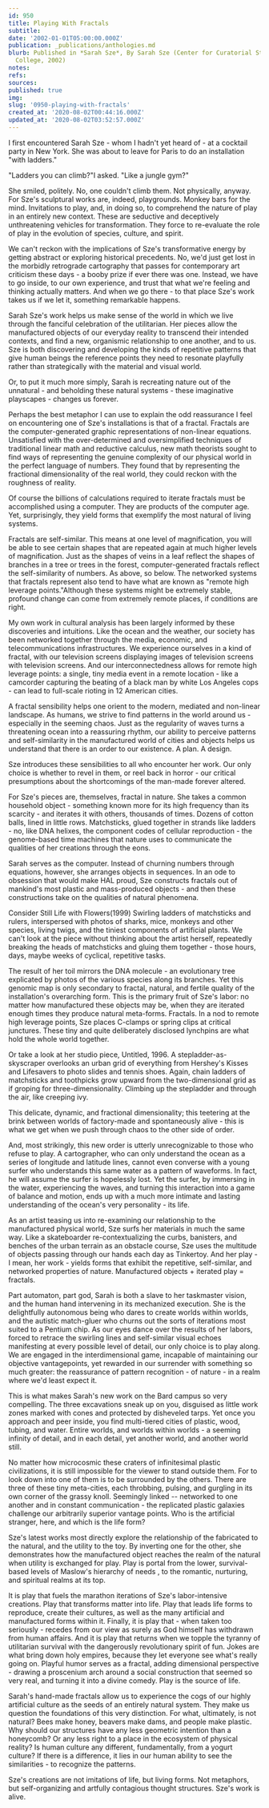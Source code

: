 ```yaml
---
id: 950
title: Playing With Fractals
subtitle: 
date: '2002-01-01T05:00:00.000Z'
publication: _publications/anthologies.md
blurb: Published in *Sarah Sze*, By Sarah Sze (Center for Curatorial Studies/Bard
  College, 2002)
notes: 
refs: 
sources: 
published: true
img: 
slug: '0950-playing-with-fractals'
created_at: '2020-08-02T00:44:16.000Z'
updated_at: '2020-08-02T03:52:57.000Z'
---
```

I first encountered Sarah Sze - whom I hadn't yet heard of - at a cocktail party in New York. She was about to leave for Paris to do an installation "with ladders."

"Ladders you can climb?"I asked. "Like a jungle gym?"

She smiled, politely. No, one couldn't climb them. Not physically, anyway. For Sze's sculptural works are, indeed, playgrounds. Monkey bars for the mind. Invitations to play, and, in doing so, to comprehend the nature of play in an entirely new context. These are seductive and deceptively unthreatening vehicles for transformation. They force to re-evaluate the role of play in the evolution of species, culture, and spirit.

We can't reckon with the implications of Sze's transformative energy by getting abstract or exploring historical precedents. No, we'd just get lost in the morbidly retrograde cartography that passes for contemporary art criticism these days - a booby prize if ever there was one. Instead, we have to go inside, to our own experience, and trust that what we're feeling and thinking actually matters. And when we go there - to that place Sze's work takes us if we let it, something remarkable happens.

Sarah Sze's work helps us make sense of the world in which we live through the fanciful celebration of the utilitarian. Her pieces allow the manufactured objects of our everyday reality to transcend their intended contexts, and find a new, organismic relationship to one another, and to us. Sze is both discovering and developing the kinds of repetitive patterns that give human beings the reference points they need to resonate playfully rather than strategically with the material and visual world.

Or, to put it much more simply, Sarah is recreating nature out of the unnatural - and beholding these natural systems - these imaginative playscapes - changes us forever.

Perhaps the best metaphor I can use to explain the odd reassurance I feel on encountering one of Sze's installations is that of a fractal. Fractals are the computer-generated graphic representations of non-linear equations. Unsatisfied with the over-determined and oversimplified techniques of traditional linear math and reductive calculus, new math theorists sought to find ways of representing the genuine complexity of our physical world in the perfect language of numbers. They found that by representing the fractional dimensionality of the real world, they could reckon with the roughness of reality.

Of course the billions of calculations required to iterate fractals must be accomplished using a computer. They are products of the computer age. Yet, surprisingly, they yield forms that exemplify the most natural of living systems.

Fractals are self-similar. This means at one level of magnification, you will be able to see certain shapes that are repeated again at much higher levels of magnification. Just as the shapes of veins in a leaf reflect the shapes of branches in a tree or trees in the forest, computer-generated fractals reflect the self-similarity of numbers. As above, so below. The networked systems that fractals represent also tend to have what are known as "remote high leverage points."Although these systems might be extremely stable, profound change can come from extremely remote places, if conditions are right.

My own work in cultural analysis has been largely informed by these discoveries and intuitions. Like the ocean and the weather, our society has been networked together through the media, economic, and telecommunications infrastructures. We experience ourselves in a kind of fractal, with our television screens displaying images of television screens with television screens. And our interconnectedness allows for remote high leverage points: a single, tiny media event in a remote location - like a camcorder capturing the beating of a black man by white Los Angeles cops - can lead to full-scale rioting in 12 American cities.

A fractal sensibility helps one orient to the modern, mediated and non-linear landscape. As humans, we strive to find patterns in the world around us - especially in the seeming chaos. Just as the regularity of waves turns a threatening ocean into a reassuring rhythm, our ability to perceive patterns and self-similarity in the manufactured world of cities and objects helps us understand that there is an order to our existence. A plan. A design.

Sze introduces these sensibilities to all who encounter her work. Our only choice is whether to revel in them, or reel back in horror - our critical presumptions about the shortcomings of the man-made forever altered.

For Sze's pieces are, themselves, fractal in nature. She takes a common household object - something known more for its high frequency than its scarcity - and iterates it with others, thousands of times. Dozens of cotton balls, lined in little rows. Matchsticks, glued together in strands like ladders - no, like DNA helixes, the component codes of cellular reproduction - the genome-based time machines that nature uses to communicate the qualities of her creations through the eons.

Sarah serves as the computer. Instead of churning numbers through equations, however, she arranges objects in sequences. In an ode to obsession that would make HAL proud, Sze constructs fractals out of mankind's most plastic and mass-produced objects - and then these constructions take on the qualities of natural phenomena.

Consider Still Life with Flowers(1999) Swirling ladders of matchsticks and rulers, interspersed with photos of sharks, mice, monkeys and other species, living twigs, and the tiniest components of artificial plants. We can't look at the piece without thinking about the artist herself, repeatedly breaking the heads of matchsticks and gluing them together - those hours, days, maybe weeks of cyclical, repetitive tasks.

The result of her toil mirrors the DNA molecule - an evolutionary tree explicated by photos of the various species along its branches. Yet this genomic map is only secondary to fractal, natural, and fertile quality of the installation's overarching form. This is the primary fruit of Sze's labor: no matter how manufactured these objects may be, when they are iterated enough times they produce natural meta-forms. Fractals. In a nod to remote high leverage points, Sze places C-clamps or spring clips at critical junctures. These tiny and quite deliberately disclosed lynchpins are what hold the whole world together.

Or take a look at her studio piece, Untitled, 1996. A stepladder-as-skyscraper overlooks an urban grid of everything from Hershey's Kisses and Lifesavers to photo slides and tennis shoes. Again, chain ladders of matchsticks and toothpicks grow upward from the two-dimensional grid as if groping for three-dimensionality. Climbing up the stepladder and through the air, like creeping ivy.

This delicate, dynamic, and fractional dimensionality; this teetering at the brink between worlds of factory-made and spontaneously alive - this is what we get when we push through chaos to the other side of order.

And, most strikingly, this new order is utterly unrecognizable to those who refuse to play. A cartographer, who can only understand the ocean as a series of longitude and latitude lines, cannot even converse with a young surfer who understands this same water as a pattern of waveforms. In fact, he will assume the surfer is hopelessly lost. Yet the surfer, by immersing in the water, experiencing the waves, and turning this interaction into a game of balance and motion, ends up with a much more intimate and lasting understanding of the ocean's very personality - its life.

As an artist teasing us into re-examining our relationship to the manufactured physical world, Sze surfs her materials in much the same way. Like a skateboarder re-contextualizing the curbs, banisters, and benches of the urban terrain as an obstacle course, Sze uses the multitude of objects passing through our hands each day as Tinkertoy. And her play - I mean, her work - yields forms that exhibit the repetitive, self-similar, and networked properties of nature. Manufactured objects + iterated play = fractals.

Part automaton, part god, Sarah is both a slave to her taskmaster vision, and the human hand intervening in its mechanized execution. She is the delightfully autonomous being who dares to create worlds within worlds, and the autistic match-gluer who churns out the sorts of iterations most suited to a Pentium chip. As our eyes dance over the results of her labors, forced to retrace the swirling lines and self-similar visual echoes manifesting at every possible level of detail, our only choice is to play along. We are engaged in the interdimensional game, incapable of maintaining our objective vantagepoints, yet rewarded in our surrender with something so much greater: the reassurance of pattern recognition - of nature - in a realm where we'd least expect it.

This is what makes Sarah's new work on the Bard campus so very compelling. The three excavations sneak up on you, disguised as little work zones marked with cones and protected by disheveled tarps. Yet once you approach and peer inside, you find multi-tiered cities of plastic, wood, tubing, and water. Entire worlds, and worlds within worlds - a seeming infinity of detail, and in each detail, yet another world, and another world still.

No matter how microcosmic these craters of infinitesimal plastic civilizations, it is still impossible for the viewer to stand outside them. For to look down into one of them is to be surrounded by the others. There are three of these tiny meta-cities, each throbbing, pulsing, and gurgling in its own corner of the grassy knoll. Seemingly linked -- networked to one another and in constant communication - the replicated plastic galaxies challenge our arbitrarily superior vantage points. Who is the artificial stranger, here, and which is the life form?

Sze's latest works most directly explore the relationship of the fabricated to the natural, and the utility to the toy. By inverting one for the other, she demonstrates how the manufactured object reaches the realm of the natural when utility is exchanged for play. Play is portal from the lower, survival-based levels of Maslow's hierarchy of needs , to the romantic, nurturing, and spiritual realms at its top.

It is play that fuels the marathon iterations of Sze's labor-intensive creations. Play that transforms matter into life. Play that leads life forms to reproduce, create their cultures, as well as the many artificial and manufactured forms within it. Finally, it is play that - when taken too seriously - recedes from our view as surely as God himself has withdrawn from human affairs. And it is play that returns when we topple the tyranny of utilitarian survival with the dangerously revolutionary spirit of fun. Jokes are what bring down holy empires, because they let everyone see what's really going on. Playful humor serves as a fractal, adding dimensional perspective - drawing a proscenium arch around a social construction that seemed so very real, and turning it into a divine comedy. Play is the source of life.

Sarah's hand-made fractals allow us to experience the cogs of our highly artificial culture as the seeds of an entirely natural system. They make us question the foundations of this very distinction. For what, ultimately, is not natural? Bees make honey, beavers make dams, and people make plastic. Why should our structures have any less geometric intention than a honeycomb? Or any less right to a place in the ecosystem of physical reality? Is human culture any different, fundamentally, from a yogurt culture? If there is a difference, it lies in our human ability to see the similarities - to recognize the patterns.

Sze's creations are not imitations of life, but living forms. Not metaphors, but self-organizing and artfully contagious thought structures. Sze's work is alive.
